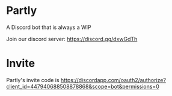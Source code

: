# Partly
A Discord bot that is always a WIP

Join our discord server: https://discord.gg/dxwGdTh
# Invite
Partly's invite code is
https://discordapp.com/oauth2/authorize?client_id=447940688508878868&scope=bot&permissions=0

